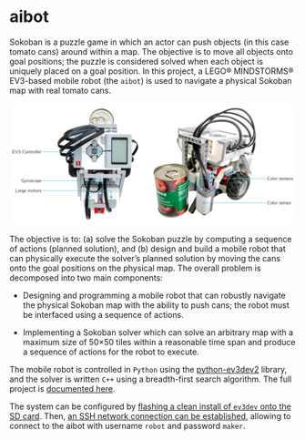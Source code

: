 # aibot

Sokoban is a puzzle game in which an actor can push objects (in this case tomato cans) around within a map. The objective is to move all objects onto goal positions; the puzzle is considered solved when each object is uniquely placed on a goal position. In this project, a LEGO® MINDSTORMS® EV3-based mobile robot (the `aibot`) is used to navigate a physical Sokoban map with real tomato cans.

![aibot][img-aibot]

The objective is to: (a) solve the Sokoban puzzle by computing a sequence of actions (planned solution), and (b) design and build a mobile robot that can physically execute the solver’s planned solution by moving the cans onto the goal positions on the physical map. The overall problem is decomposed into two main components:

- Designing and programming a mobile robot that can robustly navigate the physical Sokoban map with the ability to push cans; the robot must be interfaced using a sequence of actions.

- Implementing a Sokoban solver which can solve an arbitrary map with a maximum size of 50×50 tiles within a reasonable time span and produce a sequence of actions for the robot to execute.

The mobile robot is controlled in `Python` using the [python-ev3dev2] library, and the solver is written `C++` using a breadth-first search algorithm. The full project is [documented here][project-pdf].

The system can be configured by [flashing a clean install of `ev3dev` onto the SD card](https://www.ev3dev.org/docs/getting-started/). Then, [an SSH network connection can be established](https://www.ev3dev.org/docs/tutorials/connecting-to-the-internet-via-usb/), allowing to connect to the aibot with username `robot` and password `maker`.

<!-- LINKS -->

[project-pdf]: /assets/rb-aibot-report.pdf
[python-ev3dev2]: https://github.com/ev3dev/ev3dev-lang-python
[img-aibot]: /assets/img/robot-overview.png
